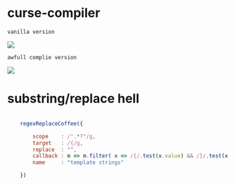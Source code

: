 # curse-compiler

```vanilla version```

![](https://github.com/nemo6/curse-compiler/blob/main/c1.png)

```awfull complie version```

![](https://github.com/nemo6/curse-compiler/blob/main/c2.png)

# substring/replace hell

```js

	regexReplaceCoffee({

		scope    : /".*?"/g,
		target   : /{/g,
		replace  : "",
		callback : m => m.filter( x => /{/.test(x.value) && /}/.test(x.value) ),
		name     : "template strings"

	})
```
